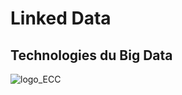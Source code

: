  # Linked Data 
 ## Technologies du Big Data  
 ![logo_ECC](https://user-images.githubusercontent.com/52492864/151979396-11c42b50-c75a-4afa-b701-f95d32b32056.png)
